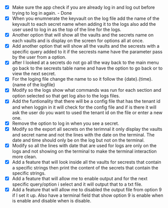 - [x] Make sure the app check if you are already log in and log out before trying to log in again. - Done 
- [x] When you enumnerate the keyvault on the log file add the name of the keyvault to each secret name when adding it to the logs also add the user used to log in as the top of the line for the logs.
- [x] Another option that will show all the vaults and the secrets name on each vaults and is display on the screen for options all at once. 
- [x] Add another option that will show all the vaults and the secrests with a specific query added to it if the secrests name have the parameter pass by the user from a option. 
- [x] after I looked at a secrets do not go all the way back to the main menu go back to the secrests table name and have the option to go back or to view the next secret. 
- [x] For the loging file change the name to so it follow the {date}.{time}.{name of the logfile}
- [x] Modify so the logs show what commands was run for each section and option selected so that get log also to the logs files. 
- [x] Add the funtionality that there will be a config file that has the tenant id and when loggin in it will check for the config file and if is there it will ask the user do you want to used the tenant id on the file or enter a new one. 
- [x] Remove the option to log in when you see a secret. 
- [x] Modify so the export all secrets on the terimnal it only display the vaults and secret name and not the lines with the date on the terminal. The date and time should only be on the log but not on the terminal. 
- [x] Modify so all the lines with date that are used for logs are only on the logs and not showing on the terminal to make the terminal interaction more clean. 
- [x] Add a feature that will look inside all the vaults for secrests that contain a specific strings then print the content of the secrets that contain the specific strings. 
- [x] Add a feature that will allow me to enable output and for the next specific query/option i select and it will output that to a txt file. 
- [x] Add a feature that will allow me to disabled the output file from option 9 if I set it up. Also have a terminal field that show option 9 is enable when is enable and disable when is disable. 
